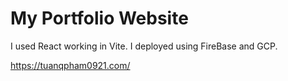# My Portfolio Website

I used React working in Vite. I deployed using FireBase and GCP.

https://tuanqpham0921.com/
